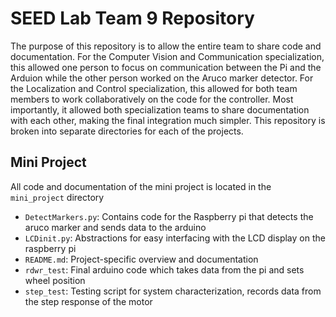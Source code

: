 # SEED Lab Team 9 Repository
The purpose of this repository is to allow the entire team to share code and documentation. For the Computer Vision and Communication specialization, this allowed one person to focus on communication between the Pi and the Arduion while the other person worked on the Aruco marker detector. For the Localization and Control specialization, this allowed for both team members to work collaboratively on the code for the controller. Most importantly, it allowed both specialization teams to share documentation with each other, making the final integration much simpler. This repository is broken into separate directories for each of the projects. 

## Mini Project
All code and documentation of the mini project is located in the `mini_project` directory
- `DetectMarkers.py`: Contains code for the Raspberry pi that detects the aruco marker and sends data to the arduino
- `LCDinit.py`: Abstractions for easy interfacing with the LCD display on the raspberry pi
- `README.md`: Project-specific overview and documentation
- `rdwr_test`: Final arduino code which takes data from the pi and sets wheel position
- `step_test`: Testing script for system characterization, records data from the step response of the motor
